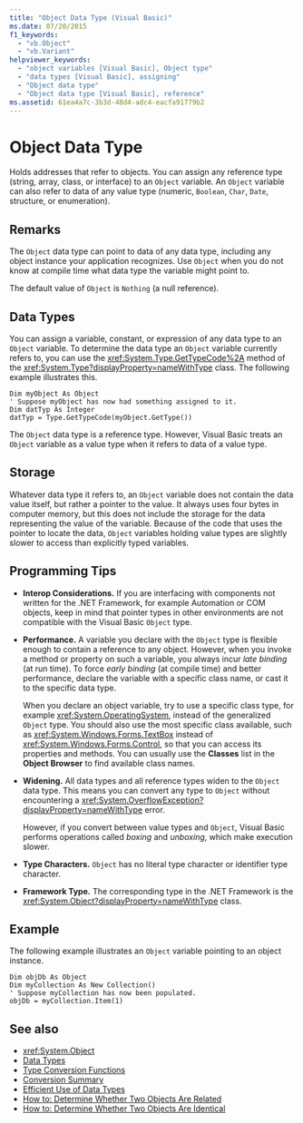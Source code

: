 ```yaml
---
title: "Object Data Type (Visual Basic)"
ms.date: 07/20/2015
f1_keywords: 
  - "vb.Object"
  - "vb.Variant"
helpviewer_keywords: 
  - "object variables [Visual Basic], Object type"
  - "data types [Visual Basic], assigning"
  - "Object data type"
  - "Object data type [Visual Basic], reference"
ms.assetid: 61ea4a7c-3b3d-48d4-adc4-eacfa91779b2
---
```

# Object Data Type
Holds addresses that refer to objects. You can assign any reference type (string, array, class, or interface) to an `Object` variable. An `Object` variable can also refer to data of any value type (numeric, `Boolean`, `Char`, `Date`, structure, or enumeration).  
  
## Remarks  
 The `Object` data type can point to data of any data type, including any object instance your application recognizes. Use `Object` when you do not know at compile time what data type the variable might point to.  
  
 The default value of `Object` is `Nothing` (a null reference).  
  
## Data Types  
 You can assign a variable, constant, or expression of any data type to an `Object` variable. To determine the data type an `Object` variable currently refers to, you can use the <xref:System.Type.GetTypeCode%2A> method of the <xref:System.Type?displayProperty=nameWithType> class. The following example illustrates this.  
  
```  
Dim myObject As Object  
' Suppose myObject has now had something assigned to it.  
Dim datTyp As Integer  
datTyp = Type.GetTypeCode(myObject.GetType())  
```  
  
 The `Object` data type is a reference type. However, Visual Basic treats an `Object` variable as a value type when it refers to data of a value type.  
  
## Storage  
 Whatever data type it refers to, an `Object` variable does not contain the data value itself, but rather a pointer to the value. It always uses four bytes in computer memory, but this does not include the storage for the data representing the value of the variable. Because of the code that uses the pointer to locate the data, `Object` variables holding value types are slightly slower to access than explicitly typed variables.  
  
## Programming Tips  
  
- **Interop Considerations.** If you are interfacing with components not written for the .NET Framework, for example Automation or COM objects, keep in mind that pointer types in other environments are not compatible with the Visual Basic `Object` type.  
  
- **Performance.** A variable you declare with the `Object` type is flexible enough to contain a reference to any object. However, when you invoke a method or property on such a variable, you always incur *late binding* (at run time). To force *early binding* (at compile time) and better performance, declare the variable with a specific class name, or cast it to the specific data type.  
  
     When you declare an object variable, try to use a specific class type, for example <xref:System.OperatingSystem>, instead of the generalized `Object` type. You should also use the most specific class available, such as <xref:System.Windows.Forms.TextBox> instead of <xref:System.Windows.Forms.Control>, so that you can access its properties and methods. You can usually use the **Classes** list in the **Object Browser** to find available class names.  
  
- **Widening.** All data types and all reference types widen to the `Object` data type. This means you can convert any type to `Object` without encountering a <xref:System.OverflowException?displayProperty=nameWithType> error.  
  
     However, if you convert between value types and `Object`, Visual Basic performs operations called *boxing* and *unboxing*, which make execution slower.  
  
- **Type Characters.** `Object` has no literal type character or identifier type character.  
  
- **Framework Type.** The corresponding type in the .NET Framework is the <xref:System.Object?displayProperty=nameWithType> class.  
  
## Example  
 The following example illustrates an `Object` variable pointing to an object instance.  
  
```  
Dim objDb As Object  
Dim myCollection As New Collection()  
' Suppose myCollection has now been populated.  
objDb = myCollection.Item(1)  
```  
  
## See also

- <xref:System.Object>
- [Data Types](../../../visual-basic/language-reference/data-types/index.md)
- [Type Conversion Functions](../../../visual-basic/language-reference/functions/type-conversion-functions.md)
- [Conversion Summary](../../../visual-basic/language-reference/keywords/conversion-summary.md)
- [Efficient Use of Data Types](../../../visual-basic/programming-guide/language-features/data-types/efficient-use-of-data-types.md)
- [How to: Determine Whether Two Objects Are Related](../../../visual-basic/programming-guide/language-features/variables/how-to-determine-whether-two-objects-are-related.md)
- [How to: Determine Whether Two Objects Are Identical](../../../visual-basic/programming-guide/language-features/variables/how-to-determine-whether-two-objects-are-identical.md)
